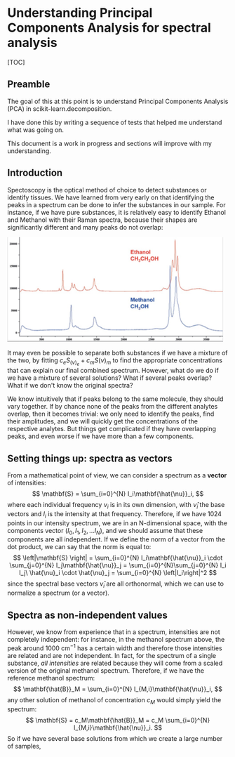#  Understanding Principal Components Analysis for spectral analysis



[TOC]

## Preamble

The goal of this at this point is to understand Principal Components Analysis (PCA) in scikit-learn.decomposition.

I have done this by writing a sequence of tests that helped me understand what was going on.

This document is a work in progress and sections will improve with my understanding.



## Introduction

Spectoscopy is the optical method of choice to detect substances or identify tissues.  We have learned from very early on that identifying the peaks in a spectrum can be done to infer the substances in our sample. For instance, if we have pure substances, it is relatively easy to identify Ethanol and Methanol with their Raman spectra, because their shapes are significantly different and many peaks do not overlap:

<img src="README.assets/csm_fig_3_Raman_spectra_of_ethanol_and_methanol_dabf593771.png" alt="What is Raman Spectroscopy? - HORIBA" style="zoom:48%;" />

It may even be possible to separate both substances if we have a mixture of the two, by fitting $c_e S_(\nu)_{e} + c_m S(\nu)_{m}$ to find the appropriate concentrations that can explain our final combined spectrum. However, what do we do if we have a mixture of several solutions? What if several peaks overlap? What if we don't know the original spectra? 

We know intuitively that if peaks belong to the same molecule, they should vary together.  If by chance none of the peaks from the different analytes overlap, then it becomes trivial: we only need to identify the peaks, find their amplitudes, and we will quickly get the concentrations of the respective analytes. But things get complicated if they have overlapping peaks, and even worse if we have more than a few components.  

## Setting things up: spectra as vectors

From a mathematical point of view, we can consider a spectrum as a **vector** of intensities:
$$
\mathbf{S} = \sum_{i=0}^{N} I_i\mathbf{\hat{\nu}}_i,
$$
where each individual frequency $\nu_i$ is in its own dimension, with $\hat{\nu}_i$ the base vectors and $I_i$ is the intensity at that frequency.  Therefore, if we have 1024 points in our intensity spectrum, we are in an N-dimensional space, with the components vector $(I_0,I_1,I_2,...I_N)$, and we should assume that these components are all independent. If we define the norm of a vector from the dot product, we can say that the norm is equal to:
$$
\left|\mathbf{S} \right| = \sum_{i=0}^{N} I_i\mathbf{\hat{\nu}}_i \cdot \sum_{j=0}^{N} I_j\mathbf{\hat{\nu}}_j = \sum_{i=0}^{N}\sum_{j=0}^{N} I_i I_j\ \hat{\nu}_i \cdot \hat{\nu}_j = \sum_{i=0}^{N} \left|I_i\right|^2 
$$
since the spectral base vectors $\hat{\nu}_i$ are all orthonormal, which we can use to normalize a spectrum (or a vector).

## Spectra as non-independent values

However, we know from experience that in a spectrum, intensities are not completely independent: for instance, in the methanol spectrum above, the peak around 1000 cm$^{-1}$ has a certain width and therefore those intensities are related and are not independent. In fact, for the spectrum of a single substance, *all intensities* are related because they will come from a scaled version of the original methanol spectrum. Therefore, if we have the reference methanol spectrum:
$$
\mathbf{\hat{B}}_M = \sum_{i=0}^{N} I_{M,i}\mathbf{\hat{\nu}}_i,
$$
any other solution of methanol of concentration $c_M$ would simply yield the spectrum:
$$
\mathbf{S} = c_M\mathbf{\hat{B}}_M = c_M \sum_{i=0}^{N} I_{M,i}\mathbf{\hat{\nu}}_i.
$$
So if we have several base solutions from which we create a large number of samples, 



